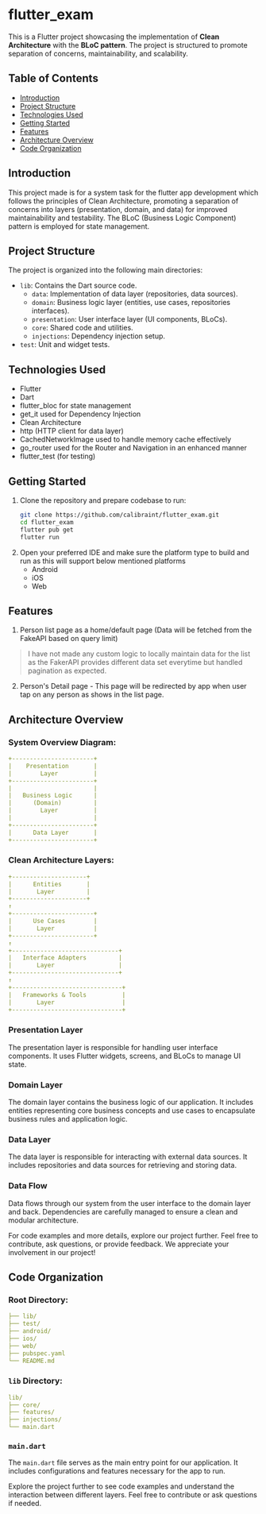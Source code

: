 # flutter_exam

This is a Flutter project showcasing the implementation of **Clean Architecture** with the **BLoC pattern**.
The project is structured to promote separation of concerns, maintainability, and scalability.

## Table of Contents

- [Introduction](#introduction)
- [Project Structure](#project-structure)
- [Technologies Used](#technologies-used)
- [Getting Started](#getting-started)
- [Features](#features)
- [Architecture Overview](#architecture-overview)
- [Code Organization](#code-organization)

## Introduction

This project made is for a system task for the flutter app development which follows the principles
of Clean Architecture, promoting a separation of concerns into layers (presentation, domain, and
data) for improved maintainability and testability. The BLoC (Business Logic Component) pattern is
employed for state management.

## Project Structure

The project is organized into the following main directories:

- `lib`: Contains the Dart source code.
    - `data`: Implementation of data layer (repositories, data sources).
    - `domain`: Business logic layer (entities, use cases, repositories interfaces).
    - `presentation`: User interface layer (UI components, BLoCs).
    - `core`: Shared code and utilities.
    - `injections`: Dependency injection setup.
- `test`: Unit and widget tests.

## Technologies Used

- Flutter
- Dart
- flutter_bloc for state management
- get_it used for Dependency Injection
- Clean Architecture
- http (HTTP client for data layer)
- CachedNetworkImage used to handle memory cache effectively
- go_router used for the Router and Navigation in an enhanced manner
- flutter_test (for testing)

## Getting Started

1. Clone the repository and prepare codebase to run:
   ```bash
   git clone https://github.com/calibraint/flutter_exam.git
   cd flutter_exam
   flutter pub get
   flutter run
2. Open your preferred IDE and make sure the platform type to build and run as this will support below mentioned platforms
    - Android
    - iOS
    - Web

## Features
1. Person list page as a home/default page (Data will be fetched from the FakeAPI based on query limit)
> I have not made any custom logic to locally maintain data for the list as the FakerAPI provides different data set everytime but handled pagination as expected.
2. Person's Detail page - This page will be redirected by app when user tap on any person as shows in the list page.

## Architecture Overview

### System Overview Diagram:
```yaml
+-----------------------+
|    Presentation       |
|        Layer          |
+-----------------------+
|                       |
|   Business Logic      |
|      (Domain)         |
|        Layer          |
|                       |
+-----------------------+
|      Data Layer       |
+-----------------------+
```

### Clean Architecture Layers:
```yaml
+---------------------+
|      Entities       |
|       Layer         |
+---------------------+
↑
+-----------------------+
|      Use Cases        |
|       Layer           |
+-----------------------+
↑
+------------------------------+
|   Interface Adapters         |
|       Layer                  |
+------------------------------+
↑
+-------------------------------+
|   Frameworks & Tools          |
|       Layer                   |
+-------------------------------+
```

### Presentation Layer

The presentation layer is responsible for handling user interface components. It uses Flutter widgets, screens, and BLoCs to manage UI state.

### Domain Layer

The domain layer contains the business logic of our application. It includes entities representing core business concepts and use cases to encapsulate business rules and application logic.

### Data Layer

The data layer is responsible for interacting with external data sources. It includes repositories and data sources for retrieving and storing data.

### Data Flow

Data flows through our system from the user interface to the domain layer and back. Dependencies are carefully managed to ensure a clean and modular architecture.

For code examples and more details, explore our project further. Feel free to contribute, ask questions, or provide feedback. We appreciate your involvement in our project!

## Code Organization
### Root Directory:
```yaml
├── lib/
├── test/
├── android/
├── ios/
├── web/
├── pubspec.yaml
└── README.md
```
### `lib` Directory:
```yaml
lib/
├── core/
├── features/
├── injections/
└── main.dart
```

### `main.dart`

The `main.dart` file serves as the main entry point for our application. It includes configurations and features necessary for the app to run.

Explore the project further to see code examples and understand the interaction between different layers. Feel free to contribute or ask questions if needed.
